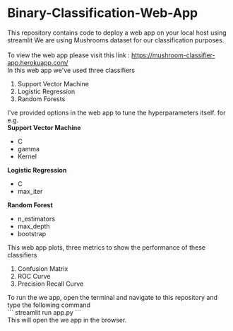 # Binary-Classification-Web-App
This repository contains code to deploy a web app on your local host using streamlit
We are using Mushrooms dataset for our classification purposes.<br>
<br> To view the web app please visit this link : https://mushroom-classifier-app.herokuapp.com/ </br>
In this web app we've used three classifiers
<ol>
  <li> Support Vector Machine</li>
  <li> Logistic Regression </li>
  <li> Random Forests </li>
</ol>
I've provided options in the web app to tune the hyperparameters itself. for e.g.<br>
<b> Support Vector Machine</b>
<ul>
  <li> C</li>
  <li> gamma </li>
  <li> Kernel </li>
</ul>
<b> Logistic Regression</b>
<ul>
  <li> C</li>
  <li> max_iter </li>
</ul>
<b> Random Forest</b>
<ul>
  <li> n_estimators</li>
  <li> max_depth</li>
  <li> bootstrap</li>
</ul>

This web app plots, three metrics to show the performance of these classifiers<br>
<ol>
  <li> Confusion Matrix </li>
  <li> ROC Curve</li>
  <li> Precision Recall Curve </li>
</ol>
To run the we app, open the terminal and navigate to this repository and type the following command<br>
```
streamlit run app.py
```
<br>This will open the we app in the browser.
  
